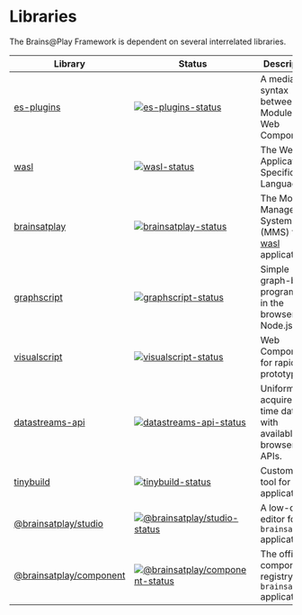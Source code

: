 # Libraries
The Brains@Play Framework is dependent on several interrelated libraries.

<!-- Note: Make sure to transfer changes to ../../index.md -->
| Library               | Status                                                       | Description                                             |
| --------------------- | ------------------------------------------------------------ | ------------------------------------------------------- |
| [es-plugins]         | [![es-plugins-status]][es-plugins] | A mediating syntax between ES Modules and Web Components.       |
| [wasl]         | [![wasl-status]][wasl] | The Web Application Specification Language.       |
| [brainsatplay]         | [![brainsatplay-status]][brainsatplay] | The Module Management System (MMS) for [wasl] applications.
| [graphscript]         | [![graphscript-status]][graphscript] | Simple graph-based programming in the browser and Node.js.       |
| [visualscript]         | [![visualscript-status]][visualscript]  | Web Components for rapid prototyping       |
| [datastreams-api]     | [![datastreams-api-status]][datastreams-api]                   | Uniformly acquire real-time data with available browser APIs.                       |
| [tinybuild]     | [![tinybuild-status]][tinybuild]                   | Custom build tool for web applications.     
| [@brainsatplay/studio]         | [![@brainsatplay/studio-status]][@brainsatplay/studio] | A low-code editor for `brainsatplay` applications.       |
| [@brainsatplay/component]         | [![@brainsatplay/component-status]][@brainsatplay/component] | The official component registry for `brainsatplay` applications.


[brainsatplay]: https://github.com/brainsatplay/brainsatplay
[brainsatplay-status]: https://img.shields.io/npm/v/brainsatplay

<!-- Plugin Specification -->
[es-plugins]: https://github.com/brainsatplay/es-plugins
[es-plugins-status]: https://img.shields.io/npm/v/es-plugins


<!-- Specification Language -->
[wasl]: https://github.com/brainsatplay/wasl
[wasl-status]: https://img.shields.io/npm/v/wasl

<!-- Core Library-->
[graphscript]: https://github.com/brainsatplay/graphscript
[graphscript-status]: https://img.shields.io/npm/v/graphscript

<!-- Integrated Editor-->
[@brainsatplay/studio]: https://github.com/brainsatplay/studio
[@brainsatplay/studio-status]: https://img.shields.io/npm/v/@brainsatplay/studio

<!-- Low Code Programming System-->
[visualscript]: https://github.com/brainsatplay/visualscript
[visualscript-status]: https://img.shields.io/npm/v/visualscript


<!-- Data Acquisition-->
[datastreams-api]: https://github.com/brainsatplay/datastreams-api
[datastreams-api-status]: https://img.shields.io/npm/v/datastreams-api.svg

<!-- Build Tool-->
[tinybuild]: https://github.com/brainsatplay/tinybuild
[tinybuild-status]: https://img.shields.io/npm/v/tinybuild

<!-- Components Registry -->
[@brainsatplay/component]: https://github.com/brainsatplay/component
[@brainsatplay/component-status]: https://img.shields.io/npm/v/@brainsatplay/component